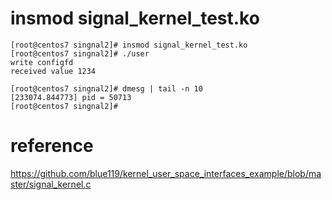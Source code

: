 # insmod signal_kernel_test.ko 

```
[root@centos7 singnal2]# insmod signal_kernel_test.ko 
[root@centos7 singnal2]# ./user 
write configfd 
received value 1234

[root@centos7 singnal2]# dmesg | tail -n 10
[233074.844773] pid = 50713
[root@centos7 singnal2]# 
```

# reference

https://github.com/blue119/kernel_user_space_interfaces_example/blob/master/signal_kernel.c